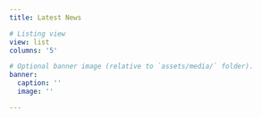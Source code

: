 ```yaml
---
title: Latest News

# Listing view
view: list
columns: '5'

# Optional banner image (relative to `assets/media/` folder).
banner:
  caption: ''
  image: ''

---
```

